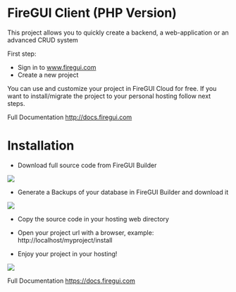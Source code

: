 # FireGUI Client (PHP Version)

This project allows you to quickly create a backend, a web-application or an advanced CRUD system

First step:

- Sign in to www.firegui.com
- Create a new project

You can use and customize your project in FireGUI Cloud for free. If you want to install/migrate the project to your personal hosting follow next steps.

Full Documentation http://docs.firegui.com

# Installation

- Download full source code from FireGUI Builder 

<img class="img-responsive" src="http://docs.firegui.com/uploads/media/step2_download_project_avatar.png">

- Generate a Backups of your database in FireGUI Builder and download it

<img class="img-responsive" src="http://docs.firegui.com/uploads/media/dump.png">

- Copy the source code in your hosting web directory

- Open your project url with a browser, example: http://localhost/myproject/install

- Enjoy your project in your hosting!

<img class="img-responsive" src="http://docs.firegui.com/uploads/media/login_firegui_client.png">



Full Documentation https://docs.firegui.com


